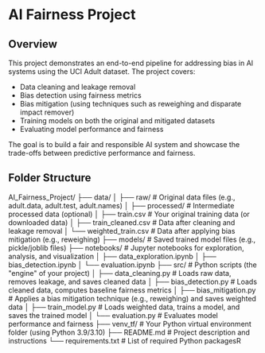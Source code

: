 # AI Fairness Project

## Overview
This project demonstrates an end-to-end pipeline for addressing bias in AI systems using the UCI Adult dataset. The project covers:
- Data cleaning and leakage removal
- Bias detection using fairness metrics
- Bias mitigation (using techniques such as reweighing and disparate impact remover)
- Training models on both the original and mitigated datasets
- Evaluating model performance and fairness

The goal is to build a fair and responsible AI system and showcase the trade-offs between predictive performance and fairness.

## Folder Structure

AI_Fairness_Project/
├── data/
│   ├── raw/                     # Original data files (e.g., adult.data, adult.test, adult.names)
│   ├── processed/               # Intermediate processed data (optional)
│   ├── train.csv                # Your original training data (or downloaded data)
│   ├── train_cleaned.csv        # Data after cleaning and leakage removal
│   └── weighted_train.csv       # Data after applying bias mitigation (e.g., reweighing)
├── models/                      # Saved trained model files (e.g., pickle/joblib files)
├── notebooks/                   # Jupyter notebooks for exploration, analysis, and visualization
│   ├── data_exploration.ipynb
│   ├── bias_detection.ipynb
│   └── evaluation.ipynb
├── src/                         # Python scripts (the "engine" of your project)
│   ├── data_cleaning.py         # Loads raw data, removes leakage, and saves cleaned data
│   ├── bias_detection.py        # Loads cleaned data, computes baseline fairness metrics
│   ├── bias_mitigation.py       # Applies a bias mitigation technique (e.g., reweighing) and saves weighted data
│   ├── train_model.py           # Loads weighted data, trains a model, and saves the trained model
│   └── evaluation.py            # Evaluates model performance and fairness
├── venv_tf/                     # Your Python virtual environment folder (using Python 3.9/3.10)
├── README.md                    # Project description and instructions
└── requirements.txt             # List of required Python packagesR
